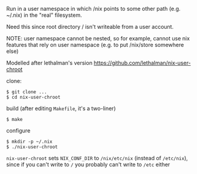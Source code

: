 Run in a user namespace in which /nix points to some other path (e.g. ~/.nix) in the "real" filesystem.

Need this since root directory / isn't writeable from a user account.

NOTE: user namespace cannot be nested,  so for example,  cannot use nix
features that rely on user namespace (e.g. to put /nix/store somewhere else)

Modelled after lethalman's version https://github.com/lethalman/nix-user-chroot

clone:
```
$ git clone ...
$ cd nix-user-chroot
```

build (after editing `Makefile`,  it's a two-liner)
```
$ make
```

configure
```
$ mkdir -p ~/.nix
$ ./nix-user-chroot
```

`nix-user-chroot` sets `NIX_CONF_DIR` to `/nix/etc/nix` (instead of `/etc/nix`),
since if you can't write to `/` you probably can't write to `/etc` either
